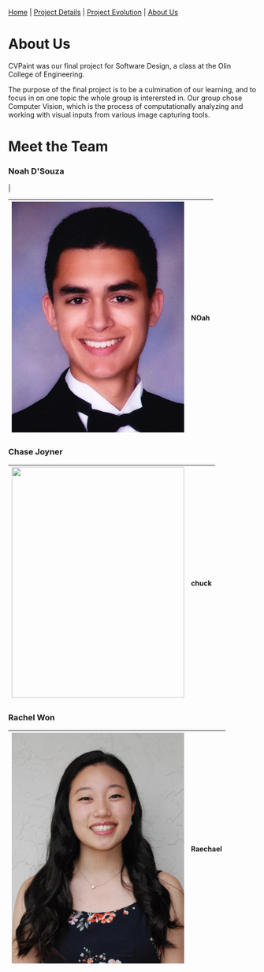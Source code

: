 [Home](index)  |  [Project Details](project_details)  |  [Project Evolution](evolution)  |  [About Us](about)

# About Us

CVPaint was our final project for Software Design, a class at the Olin College of Engineering.

The purpose of the final project is to be a culmination of our learning, and to focus in on one topic the whole group is interersted in. Our group chose Computer Vision, which is the process of computationally analyzing and working with visual inputs from various image capturing tools.

# Meet the Team

### Noah D'Souza
| 

<img src="https://raw.githubusercontent.com/noahdsouza/CVPaint/master/docs/images/Profiles/20180430_200628.png" width="350" height="468" /> | NOah |
|---------------------------------------------------------------------------------------------|------|

### Chase Joyner
| <img src="https://raw.githubusercontent.com/noahdsouza/CVPaint/master/docs/images/Profiles/20180430_200553.png" width="350" height="468" /> | chuck |
|---------------------------------------------------------------------------------------------|------|

### Rachel Won
| <img src="https://raw.githubusercontent.com/noahdsouza/CVPaint/master/docs/images/Profiles/20180430_200527.png" width="350" height="468" /> | Raechael |
|---------------------------------------------------------------------------------------------|------|
